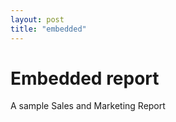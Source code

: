 ```yaml
---
layout: post
title: "embedded"
---
```

<div class="bla">
	<h1>Embedded report</h1>
	<p>A sample Sales and Marketing Report</p>
</div><!-- /.bla -->